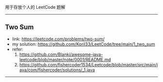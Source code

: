 用于存放个人的 LeetCode 题解

---

## Two Sum
* link: https://leetcode.com/problems/two-sum/
* my solution: https://github.com/Koril33/LeetCode/tree/main/1_two_sum
* refer:
	1. https://github.com/Blankj/awesome-java-leetcode/blob/master/note/0001/README.md
	2. https://github.com/fishercoder1534/Leetcode/blob/master/src/main/java/com/fishercoder/solutions/_1.java

---